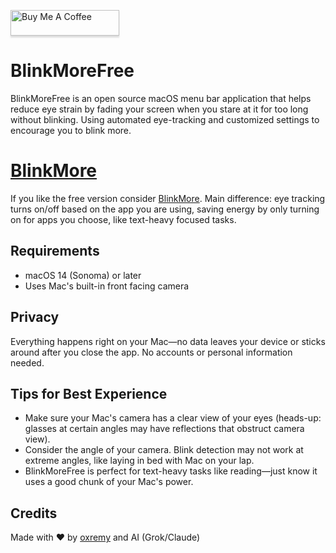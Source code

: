 <a href="https://www.buymeacoffee.com/oxremy" target="_blank"><img src="https://www.buymeacoffee.com/assets/img/custom_images/orange_img.png" alt="Buy Me A Coffee" style="height: 41px !important;width: 174px !important;box-shadow: 0px 3px 2px 0px rgba(190, 190, 190, 0.5) !important;-webkit-box-shadow: 0px 3px 2px 0px rgba(190, 190, 190, 0.5) !important;" ></a>

# BlinkMoreFree

BlinkMoreFree is an open source macOS menu bar application that helps reduce eye strain by fading your screen when you stare at it for too long without blinking. Using automated eye-tracking and customized settings to encourage you to blink more.

# [BlinkMore](http://oxremy.github.io/BuyBlinkMore/)
If you like the free version consider [BlinkMore](http://oxremy.github.io/BuyBlinkMore/). Main difference: eye tracking turns on/off based on the app you are using, saving energy by only turning on for apps you choose, like text-heavy focused tasks. 

## Requirements

- macOS 14 (Sonoma) or later 
- Uses Mac's built-in front facing camera 

## Privacy

Everything happens right on your Mac—no data leaves your device or sticks around after you close the app. No accounts or personal information needed.

## Tips for Best Experience 

- Make sure your Mac's camera has a clear view of your eyes (heads-up: glasses at certain angles may have reflections that obstruct camera view).
- Consider the angle of your camera. Blink detection may not work at extreme angles, like laying in bed with Mac on your lap.
- BlinkMoreFree is perfect for text-heavy tasks like reading––just know it uses a good chunk of your Mac's power.

## Credits

Made with ❤️ by [oxremy](https://github.com/oxremy) and AI (Grok/Claude)
